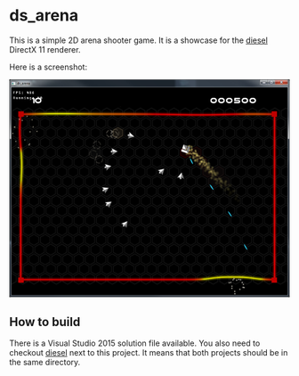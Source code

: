 # ds_arena

This is a simple 2D arena shooter game. It is a showcase for the [diesel](https://github.com/amecky/diesel) DirectX 11 renderer.

Here is a screenshot:

![Screenshot](https://github.com/amecky/ds_arena/blob/master/docs/Screenshot.png "Screenshot")

## How to build

There is a Visual Studio 2015 solution file available. You also need to checkout [diesel](https://github.com/amecky/diesel) next
to this project. It means that both projects should be in the same directory.
 


